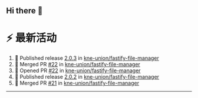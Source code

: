 ## Hi there 👋

<!--

**Here are some ideas to get you started:**

🙋‍♀️ A short introduction - what is your organization all about?
🌈 Contribution guidelines - how can the community get involved?
👩‍💻 Useful resources - where can the community find your docs? Is there anything else the community should know?
🍿 Fun facts - what does your team eat for breakfast?
🧙 Remember, you can do mighty things with the power of [Markdown](https://docs.github.com/github/writing-on-github/getting-started-with-writing-and-formatting-on-github/basic-writing-and-formatting-syntax)
-->


# ⚡ 最新活动

<!--START_SECTION:activity-->
1. 🚀 Published release [2.0.3](https://github.com/kne-union/fastify-file-manager/releases/tag/2.0.3) in [kne-union/fastify-file-manager](https://github.com/kne-union/fastify-file-manager)
2. 🎉 Merged PR [#22](https://github.com/kne-union/fastify-file-manager/pull/22) in [kne-union/fastify-file-manager](https://github.com/kne-union/fastify-file-manager)
3. 💪 Opened PR [#22](https://github.com/kne-union/fastify-file-manager/pull/22) in [kne-union/fastify-file-manager](https://github.com/kne-union/fastify-file-manager)
4. 🚀 Published release [2.0.2](https://github.com/kne-union/fastify-file-manager/releases/tag/2.0.2) in [kne-union/fastify-file-manager](https://github.com/kne-union/fastify-file-manager)
5. 🎉 Merged PR [#21](https://github.com/kne-union/fastify-file-manager/pull/21) in [kne-union/fastify-file-manager](https://github.com/kne-union/fastify-file-manager)
<!--END_SECTION:activity-->

---
